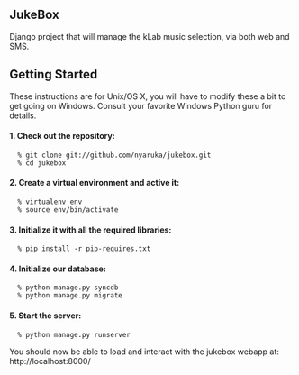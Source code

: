 JukeBox 
-----------

Django project that will manage the kLab music selection, via both web and SMS.

## Getting Started

These instructions are for Unix/OS X, you will have to modify these a bit to get going on Windows.  Consult your favorite Windows Python guru for details.

#### 1. Check out the repository:

```
  % git clone git://github.com/nyaruka/jukebox.git
  % cd jukebox
```

#### 2. Create a virtual environment and active it:

```  
  % virtualenv env
  % source env/bin/activate
```

#### 3. Initialize it with all the required libraries:

```   
  % pip install -r pip-requires.txt
```

#### 4. Initialize our database:

```
  % python manage.py syncdb
  % python manage.py migrate
```

#### 5. Start the server:

```
  % python manage.py runserver
```

You should now be able to load and interact with the jukebox webapp at: http://localhost:8000/